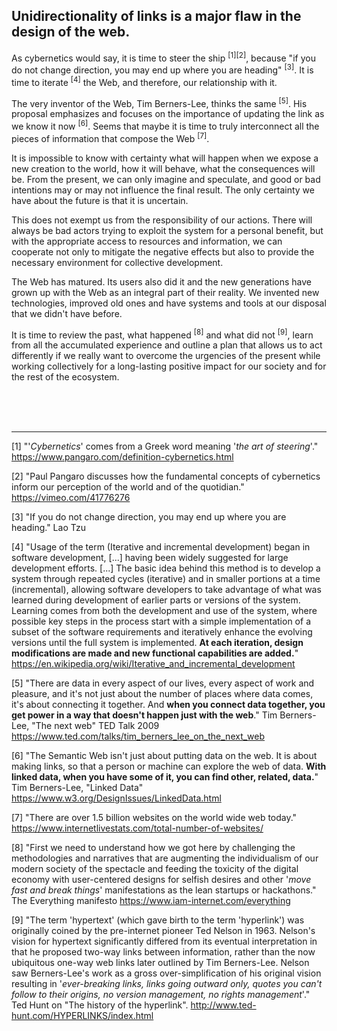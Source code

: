 ## Unidirectionality of links is a major flaw in the design of the web.

As cybernetics would say, it is time to steer the ship <sup>[1][2]</sup>, because "if you do not change direction, you may end up where you are heading" <sup>[3]</sup>. It is time to iterate <sup>[4]</sup> the Web, and therefore, our relationship with it.

The very inventor of the Web, Tim Berners-Lee, thinks the same <sup>[5]</sup>. His proposal emphasizes and focuses on the importance of updating the link as we know it now <sup>[6]</sup>. Seems that maybe it is time to truly interconnect all the pieces of information that compose the Web <sup>[7]</sup>.

It is impossible to know with certainty what will happen when we expose a new creation to the world, how it will behave, what the consequences will be. From the present, we can only imagine and speculate, and good or bad intentions may or may not influence the final result. The only certainty we have about the future is that it is uncertain.

This does not exempt us from the responsibility of our actions. There will always be bad actors trying to exploit the system for a personal benefit, but with the appropriate access to resources and information, we can cooperate not only to mitigate the negative effects but also to provide the necessary environment for collective development.

The Web has matured. Its users also did it and the new generations have grown up with the Web as an integral part of their reality. We invented new technologies, improved old ones and have systems and tools at our disposal that we didn't have before.

It is time to review the past, what happened <sup>[8]</sup> and what did not <sup>[9]</sup>, learn from all the accumulated experience and outline a plan that allows us to act differently if we really want to overcome the urgencies of the present while working collectively for a long-lasting positive impact for our society and for the rest of the ecosystem.

<br><br><br>

---

[1] "'*Cybernetics*' comes from a Greek word meaning '*the art of steering*'." https://www.pangaro.com/definition-cybernetics.html

[2] "Paul Pangaro discusses how the fundamental concepts of cybernetics inform our perception of the world and of the quotidian." https://vimeo.com/41776276

[3] "If you do not change direction, you may end up where you are heading." Lao Tzu

[4] "Usage of the term (Iterative and incremental development) began in software development, [...] having been widely suggested for large development efforts. [...] The basic idea behind this method is to develop a system through repeated cycles (iterative) and in smaller portions at a time (incremental), allowing software developers to take advantage of what was learned during development of earlier parts or versions of the system. Learning comes from both the development and use of the system, where possible key steps in the process start with a simple implementation of a subset of the software requirements and iteratively enhance the evolving versions until the full system is implemented. **At each iteration, design modifications are made and new functional capabilities are added.**" https://en.wikipedia.org/wiki/Iterative_and_incremental_development

[5] "There are data in every aspect of our lives, every aspect of work and pleasure, and it's not just about the number of places where data comes, it's about connecting it together. And **when you connect data together, you get power in a way that doesn't happen just with the web**." Tim Berners-Lee, "The next web" TED Talk 2009 https://www.ted.com/talks/tim_berners_lee_on_the_next_web

[6] "The Semantic Web isn't just about putting data on the web. It is about making links, so that a person or machine can explore the web of data. **With linked data, when you have some of it, you can find other, related, data.**" Tim Berners-Lee, "Linked Data" https://www.w3.org/DesignIssues/LinkedData.html

[7] "There are over 1.5 billion websites on the world wide web today." https://www.internetlivestats.com/total-number-of-websites/

[8] "First we need to understand how we got here by challenging the methodologies and narratives that are augmenting the individualism of our modern society of the spectacle and feeding the toxicity of the digital economy with user-centered designs for selfish desires and other '*move fast and break things*' manifestations as the lean startups or hackathons." The Everything manifesto https://www.iam-internet.com/everything

[9] "The term 'hypertext' (which gave birth to the term 'hyperlink') was originally coined by the pre-internet pioneer Ted Nelson in 1963. Nelson's vision for hypertext significantly differed from its eventual interpretation in that he proposed two-way links between information, rather than the now ubiquitous one-way web links later outlined by Tim Berners-Lee. Nelson saw Berners-Lee's work as a gross over-simplification of his original vision resulting in '*ever-breaking links, links going outward only, quotes you can't follow to their origins, no version management, no rights management*'." Ted Hunt on "The history of the hyperlink". http://www.ted-hunt.com/HYPERLINKS/index.html